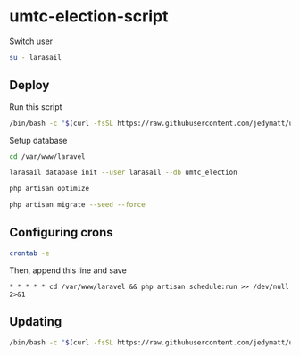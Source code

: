# umtc-election-script

Switch user
```bash
su - larasail
```

## Deploy

Run this script
```bash
/bin/bash -c "$(curl -fsSL https://raw.githubusercontent.com/jedymatt/umtc-election-script/main/deploy.sh)"
```

Setup database
```bash
cd /var/www/laravel

larasail database init --user larasail --db umtc_election

php artisan optimize

php artisan migrate --seed --force
```

## Configuring crons

```bash
crontab -e
```
Then, append this line and save
```cron
* * * * * cd /var/www/laravel && php artisan schedule:run >> /dev/null 2>&1
```

## Updating 

```bash
/bin/bash -c "$(curl -fsSL https://raw.githubusercontent.com/jedymatt/umtc-election-script/main/update.sh)"
```
